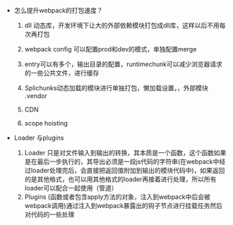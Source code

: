 - 怎么提升webpack的打包速度？

  1. dll 动态库，开发环境下让大的外部依赖模块打包成dll库，这样以后不用每次再打包

  2. webpack config 可以配置prod和dev的模式，单独配置merge

  3. entry可以有多个，输出目录的配置，runtimechunk可以减少浏览器请求的一些公共文件，进行缓存

  4. Splichunks动态加载的模块进行单独打包，懒加载设置，，外部模块 .vendor

  5. CDN

  6. scope hoisting

     

- Loader 与plugins 
  1. Loader 只是对文件输入到输出的转换，其本质是一个函数，这个函数如果是在最后一步执行的，其导出必须是一段js代码的字符串(在webpack中经过loader处理完后，会直接把返回值附加到输出的模块代码中)，如果返回的是其他格式，也可以用其他格式的loader再接着进行处理，所以所有loader可以配合一起使用（管道）
  2. Plugins (函数或者包含apply方法的对象，注入到webpack中后会被webpack调用)通过注入到webpack暴露出的钩子节点进行挂载任务然后对代码的一些处理